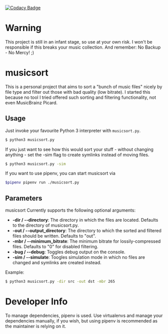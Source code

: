 [![Codacy Badge](https://api.codacy.com/project/badge/Grade/10f45a8a26994d7c9a9373e76f73c085)](https://www.codacy.com/app/inbox-github/musicsort?utm_source=github.com&amp;utm_medium=referral&amp;utm_content=gadse/musicsort&amp;utm_campaign=Badge_Grade)

# Warning
This project is still in an infant stage, so use at your own risk. I won't be responsible if this breaks your music collection. And remember: No Backup - No Mercy! ;)

# musicsort
This is a personal project that aims to sort a "bunch of music files" nicely by file type and filter out those with bad quality (low bitrate). I started this because no tool I tried offered such sorting and filtering functionality, not even MusicBrainz Picard.

## Usage
Just invoke your favourite Python 3 interpreter with `musicsort.py`.
``` bash
$ python3 musicsort.py
```
If you just want to see how this would sort your stuff - without changing anything - set the -sim flag to create symlinks instead of moving files.
``` bash
$ python3 musicsort.py -sim
```

If you want to use pipenv, you can start musicsort via
``` bash
$pipenv pipenv run ./musicsort.py
```


## Parameters
musicsort Currently supports the following optional arguments:

-  **-dir / --directory**:  The directory in which the files are located. Defaults to the directory of musicsort.py.
-  **-out / --output_directory**:  The directory to which the sorted and filtered files should be written. Defaults to "out".
-  **-mbr / --minimum_bitrate**:  The minimum bitrate for lossily-compressed files. Defaults to "0" for disabled filtering.
-  **-bug / --debug**:  Toggles debug output on the console.
-  **-sim / --simulate**: Toogles simulation mode in which no files are changed and symlinks are created instead.

Example:
``` bash
$ python3 musicsort.py -dir src -out dst -mbr 265
```

# Developer Info
To manage dependencies, pipenv is used. Use virtualenvs and manage your dependencies manually, if you wish, but using
pipenv is recommended as the maintainer is relying on it.

